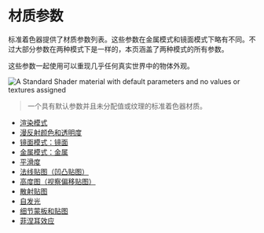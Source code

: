 <!-- > [Material parameters](http://docs.unity3d.com/Manual/StandardShaderMaterialParameters.html) -->

<!-- Unity Manual > Graphics > Graphics Overview > Materials, Shaders & Textures >Standard Shader > Material parameters -->

<!-- # Material parameters -->
# 材质参数

<!-- The standard shader presents you with a list of material parameters. These parameters vary slightly depending on whether you have chosen to work in the Metallic workflow mode or the Specular workflow mode. Most of the parameters are the same across both modes, and this page covers all the parameters for both modes. -->

标准着色器提供了材质参数列表。这些参数在金属模式和镜面模式下略有不同。不过大部分参数在两种模式下是一样的，本页涵盖了两种模式的所有参数。

<!-- These parameters can be used together to recreate the look of almost any real-world surface. -->
这些参数一起使用可以重现几乎任何真实世界中的物体外观。

![A Standard Shader material with default parameters and no values or textures assigned](http://docs.unity3d.com/uploads/Main/StandardShaderNewEmptyMaterial.png)
<!-- > A Standard Shader material with default parameters and no values or textures assigned -->
> 一个具有默认参数并且未分配值或纹理的标准着色器材质。

<!-- 
* [Rendering Mode](http://docs.unity3d.com/Manual/StandardShaderMaterialParameterRenderingMode.html)
* [Albedo Color & Transparency](http://docs.unity3d.com/Manual/StandardShaderMaterialParameterAlbedoColor.html)
* [Specular Mode: Specular](http://docs.unity3d.com/Manual/StandardShaderMaterialParameterSpecular.html)
* [Metallic Mode: Metallic](http://docs.unity3d.com/Manual/StandardShaderMaterialParameterMetallic.html)
* [Smoothness](http://docs.unity3d.com/Manual/StandardShaderMaterialParameterSmoothness.html)
* [Normal Map (Bump Mapping)](http://docs.unity3d.com/Manual/StandardShaderMaterialParameterNormalMap.html)
* [Height Map (Parallax Mapping)](http://docs.unity3d.com/Manual/StandardShaderMaterialParameterHeightMap.html)
* [Occlusion Map](http://docs.unity3d.com/Manual/StandardShaderMaterialParameterOcclusionMap.html)
* [Emission](http://docs.unity3d.com/Manual/StandardShaderMaterialParameterEmission.html)
* [Detail Mask & Maps](http://docs.unity3d.com/Manual/StandardShaderMaterialParameterDetail.html)
* [The Fresnel Effect](http://docs.unity3d.com/Manual/StandardShaderFresnel.html)
 -->
* [渲染模式](http://docs.unity3d.com/Manual/StandardShaderMaterialParameterRenderingMode.html)
* [漫反射颜色和透明度](http://docs.unity3d.com/Manual/StandardShaderMaterialParameterAlbedoColor.html)
* [镜面模式：镜面](http://docs.unity3d.com/Manual/StandardShaderMaterialParameterSpecular.html)
* [金属模式：金属](http://docs.unity3d.com/Manual/StandardShaderMaterialParameterMetallic.html)
* [平滑度](http://docs.unity3d.com/Manual/StandardShaderMaterialParameterSmoothness.html)
* [法线贴图（凹凸贴图）](http://docs.unity3d.com/Manual/StandardShaderMaterialParameterNormalMap.html)
* [高度图（视察偏移贴图）](http://docs.unity3d.com/Manual/StandardShaderMaterialParameterHeightMap.html)
* [散射贴图](http://docs.unity3d.com/Manual/StandardShaderMaterialParameterOcclusionMap.html)
* [自发光](http://docs.unity3d.com/Manual/StandardShaderMaterialParameterEmission.html)
* [细节蒙板和贴图](http://docs.unity3d.com/Manual/StandardShaderMaterialParameterDetail.html)
* [菲涅耳效应](http://docs.unity3d.com/Manual/StandardShaderFresnel.html)
